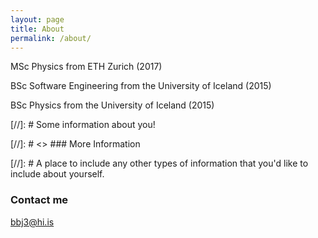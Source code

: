 ```yaml
---
layout: page
title: About
permalink: /about/
---
```

MSc Physics from ETH Zurich (2017)

BSc Software Engineering from the University of Iceland (2015)

BSc Physics from the University of Iceland (2015)

[//]: # Some information about you!

[//]: # <>  ### More Information

[//]: # A place to include any other types of information that you'd like to include about yourself.

### Contact me

[bbj3@hi.is](mailto:bbj3@hi.is)